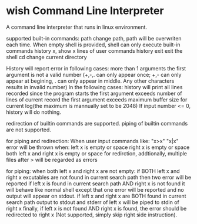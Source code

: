 # wish Command Line Interpreter
A command line interpreter that runs in linux environment.

supported built-in commands:
path  change path, path will be overwriten each time. When empty shell is provided, shell can only execute built-in commands
history x, show x lines of user commands history
exit exit the shell
cd    change current directory

History will report error in following cases:
more than 1 arguments
the first argument is not a valid number
	(+,-,. can only appear once; +,- can only appear at begining, . can only appear in middle. Any other characters results in invalid number)
In the following cases: history will print all lines recorded since the program starts
	the first argument exceeds number of lines of current record
	the first argument exceeds maximum buffer size for current log(the maximum is mannually set to be 2048)
If input number <= 0, history will do nothing.


redirection of builtin commands are supported.
piping of builtin commands are not supported.

for piping and redirection:
	When user input commands like: "x>x"  "x|x"
	error will be thrown when:
		left x is empty or space
		right x is empty or space
		both left x and right x is empty or space
for redirction, addtionally, multiple files after > will be regarded as errors

for piping:
	when both left x and right x are not empty:
		if BOTH left x and right x excutables are not found in current search path
			then two error will be reported
		if left x is found in current search path AND right x is not found
			it will behave like normal shell except that one error will be reported and no output will appear on stdout.
		if left x and right x are BOTH found in current search path
			output to stdout and stderr of left x will be piped to stdin of right x
		finally, if left x is not found AND right x is found, the error should be redirected to right x (Not supported, simply skip right side instruction).



  
